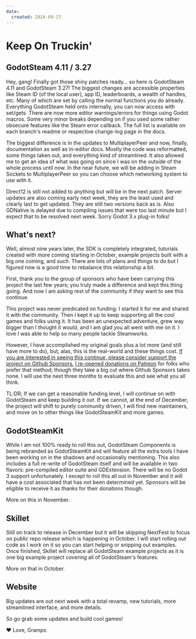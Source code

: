 ```yaml
---
date:
  created: 2024-09-27
---
```


# Keep On Truckin'

## GodotSteam 4.11 / 3.27

Hey, gang! Finally got those shiny patches ready... so here is GodotSteam 4.11 and GodotSteam 3.27!  The biggest changes are accessible properties like Steam ID (of the local user), app ID, leaderboards, a wealth of handles, etc.  Many of which are set by calling the normal functions you do already.  Everything GodotSteam held onto internally, you can now access with set/gets.  There are now more editor warnings/errors for things using Godot macros.  Some very minor breaks depending on if you used some rather obsecure features like the Steam error callback.  The full list is available on each branch's readme or respective change-log page in the docs.

The biggest difference is in the updates to MultiplayerPeer and now, finally, documentation as well as in-editor docs.  Mostly the code was reformatted, some things taken out, and everything kind of streamlined.  It also allowed me to get an idea of what was going on since I was on the outside of the whole process until now.  In the near future, we will be adding in Steam Sockets to MultiplayerPeer so you can choose which networking system to use with it.

Direct12 is still not added to anything but will be in the next patch.  Server updates are also coming early next week, they are the least used and clearly last to get updated.  They are still two versions back as is.  Also GDNative is delayed due to compiling issues that were too last minute but I expect that to be resolved next week.  Sorry Godot 3.x plug-in folks!

## What's next?

Well, almost nine years later, the SDK is completely integrated, tutorials created with more coming starting in October, example projects built with a big one coming, and such.  There are lots of plans and things to do but I figured now is a good time to rebalance this relationship a bit.

First, thank you to the group of sponsors who have been carrying this project the last few years; you truly made a difference and kept this thing going. And now I am asking rest of the community if _they_ want to see this continue.

This project was never predicated on funding: I started it for me and shared it with the community.  Then I kept it up to keep supporting all the cool games and folks using it.  It has been an unexpected adventure, grew way bigger than I thought it would, and I am glad you all went with me on it.  I love I was able to help so many people tackle Steamworks.

However, I have accomplished my original goals plus a lot more (and still have more to do), but, alas, this is the real-world and these things cost.  [If you are interested in seeing this continue, please consider support the project on Github Sponsors.](https://github.com/sponsors/Gramps)  [I re-opened donations on Patreon](https://patreon.com/godotsteam) for folks who prefer that method; though they take a big cut where Github Sponsors takes none.  I will use the next three months to evaluate this and see what you all think.

TL:DR; If we can get a reasonable funding level, I will continue on with GodotSteam and keep building it out.  If we cannot, at the end of December, the project will shift to purely community driven, I will find new maintainers, and move on to other things like GodotSteamKit and more games.

## GodotSteamKit

While I am not 100% ready to roll this out, GodotSteam Components is being rebranded as GodotSteamKit and will feature all the extra tools I have been working on in the shadows and occasionally mentioning.  This also includes a full re-write of GodotSteam itself and will be available in two flavors: pre-compiled editor suite and GDExtension.  There will be no Godot 3 support unfortunately.  I except to roll this all out in November and it will have a cost associated that has not been determined yet.  Sponsors will be eligible to receive it as thanks for their donations though.

More on this in November.

## Skillet

Still on track to release in December but it will be skipping NextFest to focus on public repo release which is happening in October.  I will start rolling out code as I work on it so you can start helping or snipping out examples.  Once finished, Skillet will replace all GodotSteam example projects as it is one big example project covering all of GodotSteam's features.

More on that in October.

## Website

Big updates are out next week with a total revamp, new tutorials, more streamlined interface, and more details.

So go grab some updates and build cool games!

:heart: Love, Gramps